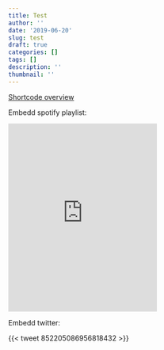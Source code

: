 ```yaml
---
title: Test
author: ''
date: '2019-06-20'
slug: test
draft: true
categories: []
tags: []
description: ''
thumbnail: ''
---
```



<a href="https://gohugo.io/content-management/shortcodes/">Shortcode overview</a>


Embedd spotify playlist:

<iframe src="https://open.spotify.com/embed/playlist/4avGsOeI6IvEaL3njVf41G" width="300" height="380" frameborder="0" allowtransparency="true" allow="encrypted-media"></iframe>

Embedd twitter:

{{< tweet 852205086956818432 >}}